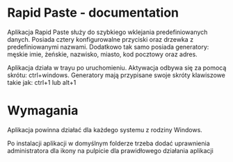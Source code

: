 # Rapid Paste - documentation
Aplikacja Rapid Paste służy do szybkiego wklejania predefiniowanych danych. Posiada cztery konfigurowalne przyciski oraz drzewka z predefiniowanymi nazwami. Dodatkowo tak samo posiada generatory: męskie imie, żeńskie, nazwisko, miasto, kod pocztowy oraz adres.

Aplikacja działa w trayu po uruchomieniu. Aktywacja odbywa się za pomocą skrótu: ctrl+windows. 
Generatory mają przypisane swoje skróty klawiszowe takie jak: ctrl+1 lub alt+1



# Wymagania
Aplikacja powinna działać dla każdego systemu z rodziny Windows.

Po instalacji aplikacji w domyślnym folderze trzeba dodać uprawnienia administratora dla ikony na pulpicie dla prawidłowego działania aplikacji
